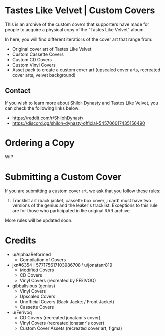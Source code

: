 # Tastes Like Velvet | Custom Covers
This is an archive of the custom covers that supporters have made for people to acquire a physical copy of the "Tastes Like Velvet" album.

In here, you will find different iterations of the cover art that range from:
- Original cover art of Tastes Like Velvet
- Custom Cassette Covers
- Custom CD Covers
- Custom Vinyl Covers
- Asset pack to create a custom cover art (upscaled cover arts, recreated cover arts, velvet background)

## Contact
If you wish to learn more about Shiloh Dynasty and Tastes Like Velvet, you can check the following links below:
- https://reddit.com/r/ShilohDynasty
- https://discord.gg/shiloh-dynasty-official-545706017435156490

# Ordering a Copy
WIP 

# Submitting a Custom Cover

If you are submitting a custom cover art, we ask that you follow these rules:

1. Tracklist art (back jacket, cassette box cover, j card) must have two versions of the genius and the leaker's tracklist. Exceptions to this rule are for those who participated in the original RAR archive.

More rules will be updated soon.

# Credits
- u/AlphaaReformed
  * Compilation of Covers
- jxn#6354 | 577175617103986708 / u/jonatanr819
  * Modified Covers
  * CD Covers
  * Vinyl Covers (recreated by FERIVOQ)
- gibbalisious (genius)
  * Vinyl Covers
  * Upscaled Covers
  * Unofficial Covers (Back Jacket / Front Jacket)
  * Cassette Covers
- u/Ferivoq
  * CD Covers (recreated jonatanr's cover)
  * Vinyl Covers (recreated jonatanr's cover)
  * Custom Cover Assets (recreated cover art, figma)
